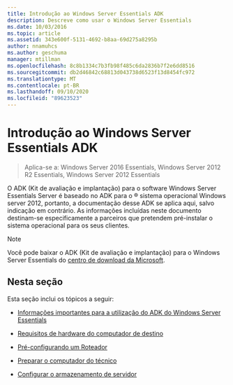 ```yaml
---
title: Introdução ao Windows Server Essentials ADK
description: Descreve como usar o Windows Server Essentials
ms.date: 10/03/2016
ms.topic: article
ms.assetid: 343e600f-5131-4692-b8aa-69d275a8295b
author: nnamuhcs
ms.author: geschuma
manager: mtillman
ms.openlocfilehash: 8c8b1334c7b3fb98f485c6da2836b7f2e6dd8516
ms.sourcegitcommit: db2d46842c68813d043738d6523f13d8454fc972
ms.translationtype: MT
ms.contentlocale: pt-BR
ms.lasthandoff: 09/10/2020
ms.locfileid: "89623523"
---
```

# <a name="getting-started-with-the-windows-server-essentials-adk"></a>Introdução ao Windows Server Essentials ADK

>Aplica-se a: Windows Server 2016 Essentials, Windows Server 2012 R2 Essentials, Windows Server 2012 Essentials

O ADK (Kit de avaliação e implantação) para o software Windows Server Essentials Server é baseado no ADK para o &reg; sistema operacional Windows server 2012, portanto, a documentação desse ADK se aplica aqui, salvo indicação em contrário. As informações incluídas neste documento destinam-se especificamente a parceiros que pretendem pré-instalar o sistema operacional para os seus clientes.

> [!NOTE]
>  Você pode baixar o ADK (Kit de avaliação e implantação) para o Windows Server Essentials do [centro de download da Microsoft](https://www.microsoft.com/download/details.aspx?id=34866).

## <a name="in-this-section"></a>Nesta seção
 Esta seção inclui os tópicos a seguir:


-   [Informações importantes para a utilização do ADK do Windows Server Essentials](Important-Information-for-Using-the-Windows-Server-Essentials-ADK.md)

-   [Requisitos de hardware do computador de destino](Hardware-Requirements-for-the-Target-Computer.md)

-   [Pré-configurando um Roteador](Preconfiguring-a-Router.md)

-   [Preparar o computador do técnico](Prepare-the-Technician-Computer.md)

-   [Configurar o armazenamento de servidor](Configure-Server-Storage.md)


